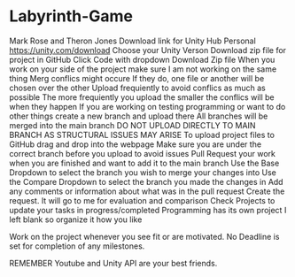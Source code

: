 # Labyrinth-Game
Mark Rose and Theron Jones 
Download link for Unity Hub Personal https://unity.com/download
Choose your Unity Verson
Download zip file for project in GitHub 
  Click Code with dropdown
  Download Zip file
When you work on your side of the project make sure I am not working on the same thing
  Merg conflics might occure
    If they do, one file or another will be chosen over the other
  Upload frequiently to avoid conflics as much as possible
    The more frequiently you upload the smaller the conflics will be when they happen
  If you are working on testing programming or want to do other things create a new branch and upload there
    All branches will be merged into the main branch
      DO NOT UPLOAD DIRECTLY TO MAIN BRANCH AS STRUCTURAL ISSUES MAY ARISE
To upload project files to GitHub drag and drop into the webpage
  Make sure you are under the correct branch before you upload to avoid issues
Pull Request your work when you are finished and want to add it to the main branch
  Use the Base Dropdown to select the branch you wish to merge your changes into
  Use the Compare Dropdown to select the branch you made the changes in
  Add any comments or information about what was in the pull request
  Create the request. It will go to me for evaluation and comparison
Check Projects to update your tasks in progress/completed
  Programming has its own project I left blank so organize it how you like

Work on the project whenever you see fit or are motivated. No Deadline is set for completion of any milestones.

REMEMBER
  Youtube and Unity API are your best friends.
